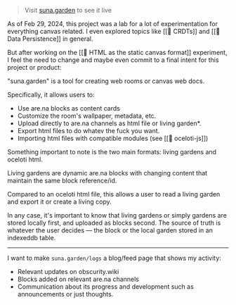 
> Visit [suna.garden](https://www.suna.garden/) to see it live

As of Feb 29, 2024, this project was a lab for a lot of experimentation for everything canvas related. I even explored topics like [[📝 CRDTs]] and [[📝 Data Persistence]] in general.

But after working on the [[🔬 HTML as the static canvas format]] experiment, I feel the need to change and maybe even commit to a final intent for this project or product:

"suna.garden" is a tool for creating web rooms or canvas web docs.

Specifically, it allows users to:
- Use are.na blocks as content cards
- Customize the room's wallpaper, metadata, etc.
- Upload directly to are.na channels as html file or living garden*.
- Export html files to do whatev the fuck you want.
- Importing html files with compatible modules (see [[🧰 oceloti-js]])

Something important to note is the two main formats: living gardens and oceloti html.

Living gardens are dynamic are.na blocks with changing content that maintain the same block reference/id.

Compared to an oceloti html file, this allows a user to read a living garden and export it or create a living copy.

In any case, it's important to know that living gardens or simply gardens are stored locally first, and uploaded as blocks second. The source of truth is whatever the user decides — the block or the local garden stored in an indexeddb table.

---

I want to make `suna.garden/logs` a blog/feed page that shows my activity:
- Relevant updates on obscurity.wiki
- Blocks added on relevant are.na channels
- Communication about its progress and development such as announcements or just thoughts.